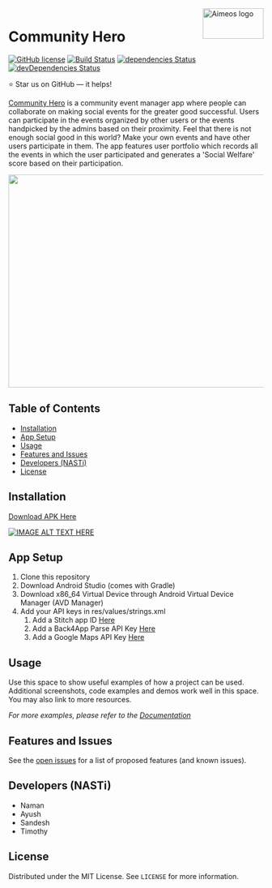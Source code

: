  <a href="https://aimeos.org/">
    <img src="https://cdn.worldvectorlogo.com/logos/hero.svg" width="120" alt="Aimeos logo" title="Aimeos" align="right" height="60" />
</a>

Community Hero
======================
[![GitHub license](https://img.shields.io/badge/license-MIT-blue.svg)](https://raw.githubusercontent.com/BlackrockDigital/startbootstrap-grayscale/master/LICENSE)
[![Build Status](https://travis-ci.org/BlackrockDigital/startbootstrap-grayscale.svg?branch=master)](https://travis-ci.org/BlackrockDigital/startbootstrap-grayscale)
[![dependencies Status](https://david-dm.org/BlackrockDigital/startbootstrap-grayscale/status.svg)](https://david-dm.org/BlackrockDigital/startbootstrap-grayscale)
[![devDependencies Status](https://david-dm.org/BlackrockDigital/startbootstrap-grayscale/dev-status.svg)](https://david-dm.org/BlackrockDigital/startbootstrap-grayscale?type=dev)

:star: Star us on GitHub — it helps!

[Community Hero](https://github.com/Smy24/Community_Hero) is a community event manager app where people can collaborate on making social events for the greater good successful. 
Users can participate in the events organized by other users or the events handpicked by the admins based on their proximity. Feel that there is not enough social good in this world? Make your own events and have other users participate in them. 
The app features user portfolio which records all the events in which the user participated and generates a 'Social Welfare' score based on their participation.

<img src="https://github.com/Smy24/Community_Hero/blob/master/imgonline-com-ua-twotoone-VOXCZWDSAmhmpilZ.jpg" width="840" height="420" />

## Table of Contents
- [Installation](#installation)
- [App Setup](#app-setup)
- [Usage](#usage)
- [Features and Issues](#features-and-issues)
- [Developers (NASTi)](#developers-nasti)
- [License](#license)

## Installation
[Download APK Here](https://kittenrescue.org/wp-content/uploads/2017/03/KittenRescue_KittenCareHandbook.jpg)

[![IMAGE ALT TEXT HERE](https://img.youtube.com/vi/lnA8XQ_kRu0/0.jpg)](https://www.youtube.com/watch?v=lnA8XQ_kRu0)

## App Setup
1. Clone this repository
2. Download Android Studio (comes with Gradle)
3. Download x86_64 Virtual Device through Android Virtual Device Manager (AVD Manager)
4. Add your API keys in res/values/strings.xml
    1. Add a Stitch app ID [Here](https://docs.mongodb.com/stitch/procedures/create-stitch-app/)
    2. Add a Back4App Parse API Key [Here](https://www.back4app.com/docs/parse-documentation)
    3. Add a Google Maps API Key [Here](https://developers.google.com/maps/documentation/android-sdk/intro)



<!-- USAGE EXAMPLES -->
## Usage

Use this space to show useful examples of how a project can be used. Additional screenshots, code examples and demos work well in this space. You may also link to more resources.

_For more examples, please refer to the [Documentation](https://example.com)_



<!-- ROADMAP -->
## Features and Issues

See the [open issues](https://github.com/Smy24/Community_Hero/issues) for a list of proposed features (and known issues).


<!-- CONTACT -->
## Developers (NASTi)
* Naman
* Ayush
* Sandesh
* Timothy


<!-- LICENSE -->
## License
Distributed under the MIT License. See `LICENSE` for more information.
